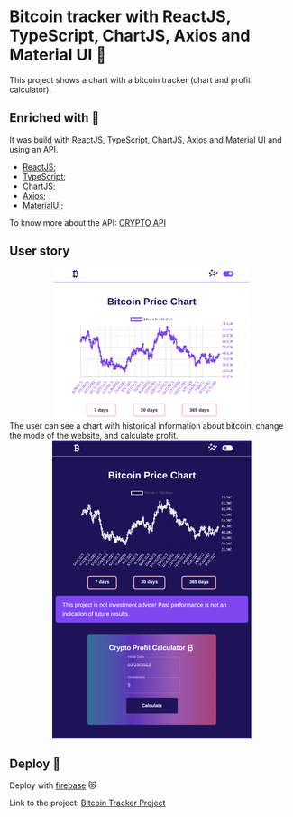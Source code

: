 # Bitcoin tracker with ReactJS, TypeScript, ChartJS, Axios and Material UI 🤑
This project shows a chart with a bitcoin tracker (chart and profit calculator).
## Enriched with 💎
It was build with ReactJS, TypeScript, ChartJS, Axios and Material UI and using an API. 
 * [ReactJS](https://reactjs.org/);
 * [TypeScript](https://www.typescriptlang.org/);
 * [ChartJS](https://www.chartjs.org/);
 * [Axios](https://axios-http.com/docs/intro);
 * [MaterialUI](https://mui.com/pt/);

To know more about the API: [CRYPTO API](https://oynv41e6xi.execute-api.us-east-1.amazonaws.com/test)
## User story
<div align='center'>
<img src='./LightMode.png' alt='light mode' />
</div>
The user can see a chart with historical information about bitcoin, change the mode of the website, and calculate profit.<div align='center'>
<img src='./DarkMode.png' alt='dark mode' />
</div>

## Deploy 🚀
Deploy with [firebase](https://firebase.google.com/) 😻

Link to the project: [Bitcoin Tracker Project](https://bitcoin-chart-project.web.app/)

